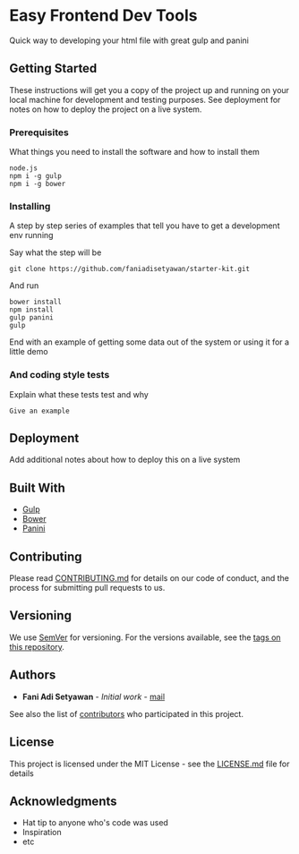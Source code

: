 # Easy Frontend Dev Tools

Quick way to developing your html file with great gulp and panini

## Getting Started

These instructions will get you a copy of the project up and running on your local machine for development and testing purposes. See deployment for notes on how to deploy the project on a live system.

### Prerequisites

What things you need to install the software and how to install them

```
node.js
npm i -g gulp
npm i -g bower
```

### Installing

A step by step series of examples that tell you have to get a development env running

Say what the step will be

```
git clone https://github.com/faniadisetyawan/starter-kit.git
```

And run

```
bower install
npm install
gulp panini
gulp
```

End with an example of getting some data out of the system or using it for a little demo

### And coding style tests

Explain what these tests test and why

```
Give an example
```

## Deployment

Add additional notes about how to deploy this on a live system

## Built With

* [Gulp](http://gulpjs.com/)
* [Bower](https://bower.io/)
* [Panini](https://github.com/zurb/panini)

## Contributing

Please read [CONTRIBUTING.md](https://gist.github.com/PurpleBooth/b24679402957c63ec426) for details on our code of conduct, and the process for submitting pull requests to us.

## Versioning

We use [SemVer](http://semver.org/) for versioning. For the versions available, see the [tags on this repository](https://github.com/your/project/tags). 

## Authors

* **Fani Adi Setyawan** - *Initial work* - [mail](faniadisetyawan@gmail.com)

See also the list of [contributors](https://github.com/your/project/contributors) who participated in this project.

## License

This project is licensed under the MIT License - see the [LICENSE.md](LICENSE.md) file for details

## Acknowledgments

* Hat tip to anyone who's code was used
* Inspiration
* etc

